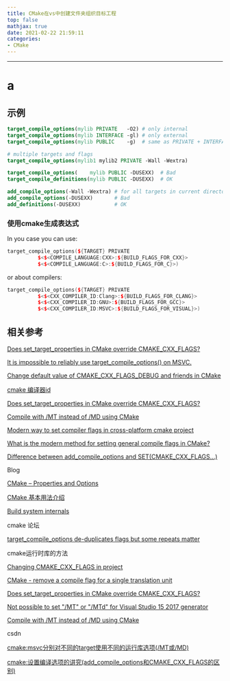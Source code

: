 ```yaml
---
title: CMake在vs中创建文件夹组织目标工程
top: false
mathjax: true
date: 2021-02-22 21:59:11
categories:
- CMake
---
```


-----





# a







## 示例







```cmake
target_compile_options(mylib PRIVATE   -O2) # only internal
target_compile_options(mylib INTERFACE -gl) # only external
target_compile_options(mylib PUBLIC    -g)  # same as PRIVATE + INTERFACE

# multiple targets and flags
target_compile_options(mylib1 mylib2 PRIVATE -Wall -Wextra)

target_compile_options(    mylib PUBLIC -DUSEXX)  # Bad
target_compile_definitions(mylib PUBLIC -DUSEXX)  # OK

add_compile_options(-Wall -Wextra) # for all targets in current directory
add_compile_options(-DUSEXX)       # Bad
add_definitions(-DUSEXX)           # OK
```



### 使用cmake生成表达式

In you case you can use:

```cpp
target_compile_options(${TARGET} PRIVATE
          $<$<COMPILE_LANGUAGE:CXX>:${BUILD_FLAGS_FOR_CXX}>
          $<$<COMPILE_LANGUAGE:C>:${BUILD_FLAGS_FOR_C}>)
```

or about compilers:

```cpp
target_compile_options(${TARGET} PRIVATE
          $<$<CXX_COMPILER_ID:Clang>:${BUILD_FLAGS_FOR_CLANG}>
          $<$<CXX_COMPILER_ID:GNU>:${BUILD_FLAGS_FOR_GCC}>
          $<$<CXX_COMPILER_ID:MSVC>:${BUILD_FLAGS_FOR_VISUAL}>)
```

## 相关参考

[Does set_target_properties in CMake override CMAKE_CXX_FLAGS?](https://stackoverflow.com/questions/5096881/does-set-target-properties-in-cmake-override-cmake-cxx-flags)

[It is impossible to reliably use target_compile_options() on MSVC.](https://gitlab.kitware.com/cmake/cmake/-/issues/19084)

[Change default value of CMAKE_CXX_FLAGS_DEBUG and friends in CMake](https://stackoverflow.com/questions/28732209/change-default-value-of-cmake-cxx-flags-debug-and-friends-in-cmake)

[cmake 编译器id](https://cmake.org/cmake/help/v3.13/command/target_link_options.html)

[Does set_target_properties in CMake override CMAKE_CXX_FLAGS?](https://stackoverflow.com/questions/5096881/does-set-target-properties-in-cmake-override-cmake-cxx-flags)

[Compile with /MT instead of /MD using CMake](https://stackoverflow.com/questions/14172856/compile-with-mt-instead-of-md-using-cmake)

[Modern way to set compiler flags in cross-platform cmake project](https://stackoverflow.com/questions/45955272/modern-way-to-set-compiler-flags-in-cross-platform-cmake-project)

[What is the modern method for setting general compile flags in CMake?](https://stackoverflow.com/questions/23995019/what-is-the-modern-method-for-setting-general-compile-flags-in-cmake)

[Difference between add_compile_options and SET(CMAKE_CXX_FLAGS…)](https://stackoverflow.com/questions/39501481/difference-between-add-compile-options-and-setcmake-cxx-flags)



Blog

[CMake – Properties and Options](https://arne-mertz.de/2018/07/cmake-properties-options/)

[CMake 基本用法介绍](https://zhjwpku.com/2019/11/15/cmake-basic-commands-intro.html)

[Build system internals](https://www.dealii.org/9.1.1/developers/cmake-internals.html)

cmake 论坛

[target_compile_options de-duplicates flags but some repeats matter](https://gitlab.kitware.com/cmake/cmake/-/issues/15826)



cmake运行时库的方法

[Changing CMAKE_CXX_FLAGS in project](https://stackoverflow.com/questions/15100351/changing-cmake-cxx-flags-in-project)

[CMake - remove a compile flag for a single translation unit](https://stackoverflow.com/questions/28344564/cmake-remove-a-compile-flag-for-a-single-translation-unit)

[Does set_target_properties in CMake override CMAKE_CXX_FLAGS?](https://stackoverflow.com/questions/5096881/does-set-target-properties-in-cmake-override-cmake-cxx-flags)

[Not possible to set "/MT" or "/MTd" for Visual Studio 15 2017 generator](https://gitlab.kitware.com/cmake/cmake/-/issues/18390)

[Compile with /MT instead of /MD using CMake](https://stackoverflow.com/questions/14172856/compile-with-mt-instead-of-md-using-cmake)

csdn

[cmake:msvc分别对不同的target使用不同的运行库选项(/MT或/MD)](https://blog.csdn.net/10km/article/details/79973750)

[cmake:设置编译选项的讲究(add_compile_options和CMAKE_CXX_FLAGS的区别)](https://blog.csdn.net/10km/article/details/51731959)

